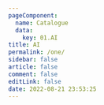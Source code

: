 ```yaml
---
pageComponent: 
  name: Catalogue
  data: 
    key: 01.AI
title: AI
permalink: /one/
sidebar: false
article: false
comment: false
editLink: false
date: 2022-08-21 23:53:25
---
```

